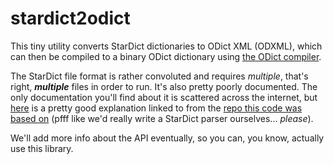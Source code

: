 stardict2odict
==============

This tiny utility converts StarDict dictionaries to ODict XML (ODXML), which can then be compiled to a binary ODict dictionary using [the ODict compiler](https://github.com/odict/odict). 

The StarDict file format is rather convoluted and requires *multiple*, that's right, ***multiple*** files in order to run. It's also pretty poorly documented. The only documentation you'll find about it is scattered across the internet, but [here](https://code.google.com/p/babiloo/wiki/StarDict_format) is a pretty good explanation linked to from the [repo this code was based on](https://github.com/wyage/star-dict-parser) (pfff like we'd really write a StarDict parser ourselves... *please*). 

We'll add more info about the API eventually, so you can, you know, actually use this library.